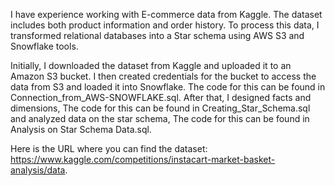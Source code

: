 I have experience working with E-commerce data from Kaggle. The dataset includes both product information and order history. To process this data, I transformed relational databases into a Star schema using AWS S3 and Snowflake tools.

Initially, I downloaded the dataset from Kaggle and uploaded it to an Amazon S3 bucket. I then created credentials for the bucket to access the data from S3 and loaded it into Snowflake. The code for this can be found in Connection_from_AWS-SNOWFLAKE.sql. After that, I designed facts and dimensions, The code for this can be found in Creating_Star_Schema.sql and analyzed data on the star schema, The code for this can be found in Analysis on Star Schema Data.sql.

Here is the URL where you can find the dataset: https://www.kaggle.com/competitions/instacart-market-basket-analysis/data.
